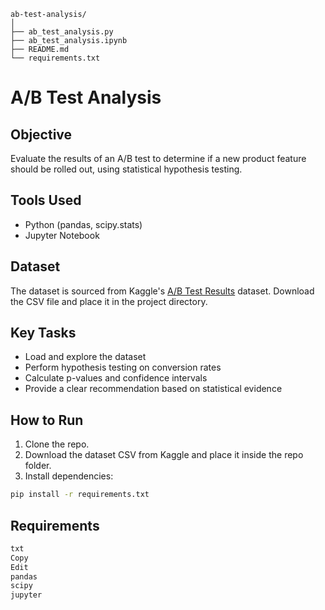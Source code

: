 ```
ab-test-analysis/
│
├── ab_test_analysis.py
├── ab_test_analysis.ipynb
├── README.md
└── requirements.txt
```

# A/B Test Analysis

## Objective
Evaluate the results of an A/B test to determine if a new product feature should be rolled out, using statistical hypothesis testing.

## Tools Used
- Python (pandas, scipy.stats)
- Jupyter Notebook

## Dataset
The dataset is sourced from Kaggle's [A/B Test Results](https://www.kaggle.com/rohitsahoo/ab-testing) dataset. Download the CSV file and place it in the project directory.

## Key Tasks
- Load and explore the dataset
- Perform hypothesis testing on conversion rates
- Calculate p-values and confidence intervals
- Provide a clear recommendation based on statistical evidence

## How to Run

1. Clone the repo.
2. Download the dataset CSV from Kaggle and place it inside the repo folder.
3. Install dependencies:
```bash
pip install -r requirements.txt
```
   
## Requirements

```bash
txt
Copy
Edit
pandas
scipy
jupyter
```
